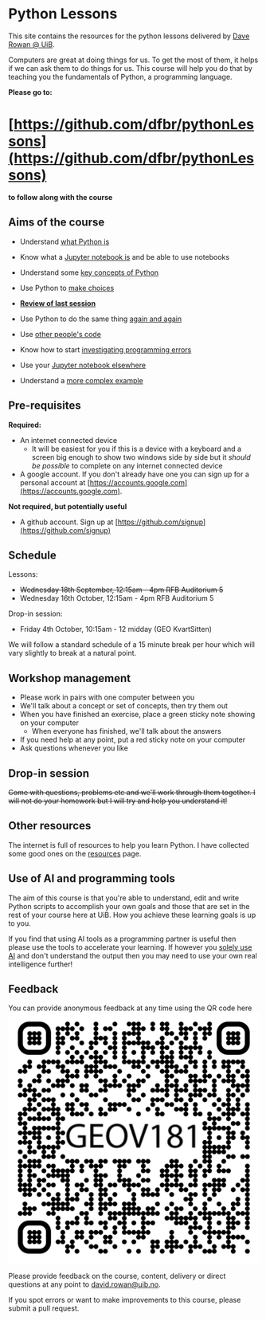# Python Lessons

This site contains the resources for the python lessons delivered by [Dave Rowan @ UiB](mailto:david.rowan@uib.no?subject=Python%20course).

Computers are great at doing things for us. To get the most of them, it helps if we can ask them to do things for us. This course will help you do that by teaching you the fundamentals of Python, a programming language.

**Please go to:**

# [https://github.com/dfbr/pythonLessons](https://github.com/dfbr/pythonLessons)

**to follow along with the course**

## Aims of the course
- Understand [what Python is](Lessons/whatIsPython.md)
- Know what a [Jupyter notebook is](Lessons/jupyterNotebook.md) and be able to use notebooks
- Understand some [key concepts of Python](Lessons/keyConcepts.md)
- Use Python to [make choices](Lessons/makeChoices.md)


- **[Review of last session](Lessons/recap.md)**


- Use Python to do the same thing [again and again](Lessons/loops.md)
- Use [other people's code](Lessons/externalCode.md)
- Know how to start [investigating programming errors](Lessons/programmingErrors.md)
- Use your [Jupyter notebook elsewhere](Lessons/exportScript.md)
- Understand a [more complex example](Lessons/complexExample.md)<!--This is doing some data visualisation, plotting points on a map from a csv file. -->

## Pre-requisites

**Required:**
- An internet connected device
  - It will be easiest for you if this is a device with a keyboard and a screen big enough to show two windows side by side but it _should be possible_ to complete on any internet connected device
- A google account. If you don't already have one you can sign up for a personal account at [https://accounts.google.com](https://accounts.google.com).

**Not required, but potentially useful**
- A github account. Sign up at [https://github.com/signup](https://github.com/signup)

## Schedule

Lessons:
- ~~Wednesday 18th September, 12:15am - 4pm RFB Auditorium 5~~
- Wednesday 16th October, 12:15am - 4pm RFB Auditorium 5

Drop-in session:
- Friday 4th October, 10:15am - 12 midday (GEO KvartSitten)

We will follow a standard schedule of a 15 minute break per hour which will vary slightly to break at a natural point.

## Workshop management

- Please work in pairs with one computer between you
- We'll talk about a concept or set of concepts, then try them out
- When you have finished an exercise, place a green sticky note showing on your computer
  - When everyone has finished, we'll talk about the answers
- If you need help at any point, put a red sticky note on your computer
- Ask questions whenever you like

## Drop-in session

~~Come with questions, problems etc and we'll work through them together. I will not do your homework but I will try and help you understand it!~~

## Other resources

The internet is full of resources to help you learn Python. I have collected some good ones on the [resources](Lessons/resources.md) page.

## Use of AI and programming tools

The aim of this course is that you're able to understand, edit and write Python scripts to accomplish your own goals and those that are set in the rest of your course here at UiB. How you achieve these learning goals is up to you.

If you find that using AI tools as a programming partner is useful then please use the tools to accelerate your learning. If however you [solely use AI](https://www.zdnet.com/article/how-to-use-chatgpt-to-write-code/) and don't understand the output then you may need to use your own real intelligence further!

## Feedback

You can provide anonymous feedback at any time using the QR code here
![QR code](./Images/QR_code_for_feedback.png)

Please provide feedback on the course, content, delivery or direct questions at any point to [david.rowan@uib.no](mailto:david.rowan@uib.no?subject=Python%20course%20question%or%20correction).

If you spot errors or want to make improvements to this course, please submit a pull request.
